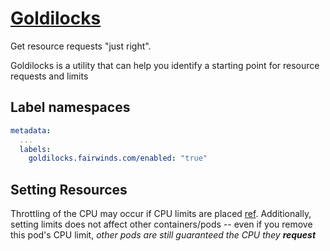# [Goldilocks](https://github.com/FairwindsOps/goldilocks)

Get resource requests "just right".

Goldilocks is a utility that can help you identify a starting point for resource requests and limits

## Label namespaces

```yaml
metadata:
  ...
  labels:
    goldilocks.fairwinds.com/enabled: "true"
```

## Setting Resources

Throttling of the CPU may occur if CPU limits are placed [ref](<https://github.com/robusta-dev/alert-explanations/wiki/CPUThrottlingHigh-(Prometheus-Alert)#why-cpu-throttling-can-occur-despite-low-cpu-usage-permalink>).
Additionally, setting limits does not affect other containers/pods -- even if you remove this pod's CPU limit,
_other pods are still guaranteed the CPU they **request**_
